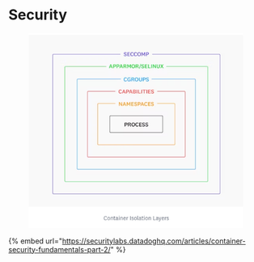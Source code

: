 # Security

<figure><img src="../../.gitbook/assets/image (204).png" alt=""><figcaption></figcaption></figure>

{% embed url="https://securitylabs.datadoghq.com/articles/container-security-fundamentals-part-2/" %}
